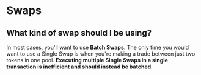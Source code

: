 # Swaps

## What kind of swap should I be using?

In most cases, you'll want to use **Batch Swaps**. The only time you would want to use a Single Swap is when you're making a trade between just two tokens in one pool. **Executing multiple Single Swaps in a single transaction is inefficient and should instead be batched**.&#x20;
